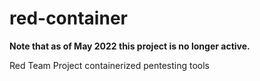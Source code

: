 # red-container

**Note that as of May 2022 this project is no longer active.**

Red Team Project containerized pentesting tools
